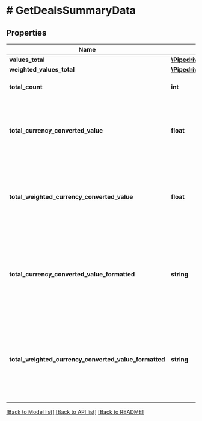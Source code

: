 # # GetDealsSummaryData

## Properties

Name | Type | Description | Notes
------------ | ------------- | ------------- | -------------
**values_total** | [**\Pipedrive\versions\v1\Model\GetDealsSummaryDataValuesTotal**](GetDealsSummaryDataValuesTotal.md) |  | [optional]
**weighted_values_total** | [**\Pipedrive\versions\v1\Model\GetDealsSummaryDataWeightedValuesTotal**](GetDealsSummaryDataWeightedValuesTotal.md) |  | [optional]
**total_count** | **int** | The total number of deals | [optional]
**total_currency_converted_value** | **float** | The total value of deals converted into the company default currency | [optional]
**total_weighted_currency_converted_value** | **float** | The total weighted value of deals converted into the company default currency | [optional]
**total_currency_converted_value_formatted** | **string** | The total converted value of deals formatted with the company default currency. E.g. US$5,100.96 | [optional]
**total_weighted_currency_converted_value_formatted** | **string** | The total weighted value of deals formatted with the company default currency. E.g. US$5,100.96 | [optional]

[[Back to Model list]](../../README.md#models) [[Back to API list]](../../README.md#endpoints) [[Back to README]](../../README.md)
